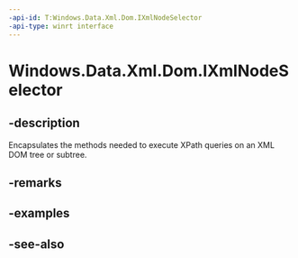 ```yaml
---
-api-id: T:Windows.Data.Xml.Dom.IXmlNodeSelector
-api-type: winrt interface
---
```


<!-- Interface syntax.
public interface IXmlNodeSelector : 
-->

# Windows.Data.Xml.Dom.IXmlNodeSelector

## -description
Encapsulates the methods needed to execute XPath queries on an XML DOM tree or subtree.

## -remarks

## -examples

## -see-also